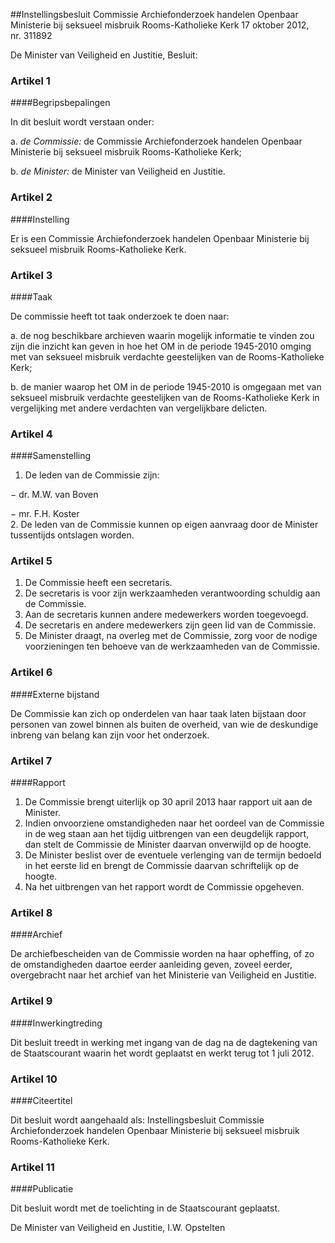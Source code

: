 <meta http-equiv='Content-Type' content='text/html; charset=utf-8' />

##Instellingsbesluit Commissie Archiefonderzoek handelen Openbaar Ministerie bij seksueel misbruik Rooms-Katholieke Kerk 17 oktober 2012, nr. 311892

De Minister van Veiligheid en Justitie,  Besluit:    

### Artikel  1  

####Begripsbepalingen

In dit besluit wordt verstaan onder: 

a.  *de Commissie:* de Commissie Archiefonderzoek handelen Openbaar Ministerie bij seksueel misbruik Rooms-Katholieke Kerk;  

b.  *de Minister:* de Minister van Veiligheid en Justitie.   

### Artikel  2  

####Instelling

Er is een Commissie Archiefonderzoek handelen Openbaar Ministerie bij seksueel misbruik Rooms-Katholieke Kerk. 

### Artikel  3  

####Taak

De commissie heeft tot taak onderzoek te doen naar: 

a. de nog beschikbare archieven waarin mogelijk informatie te vinden zou zijn die inzicht kan geven in hoe het OM in de periode 1945-2010 omging met van seksueel misbruik verdachte geestelijken van de Rooms-Katholieke Kerk;  

b. de manier waarop het OM in de periode 1945-2010 is omgegaan met van seksueel misbruik verdachte geestelijken van de Rooms-Katholieke Kerk in vergelijking met andere verdachten van vergelijkbare delicten.   

### Artikel  4  

####Samenstelling

1.  De leden van de Commissie zijn: 

− dr. M.W. van Boven  

− mr. F.H. Koster     
2.  De leden van de Commissie kunnen op eigen aanvraag door de Minister tussentijds ontslagen worden.  

### Artikel  5  

1.  De Commissie heeft een secretaris.   
2.  De secretaris is voor zijn werkzaamheden verantwoording schuldig aan de Commissie.   
3.  Aan de secretaris kunnen andere medewerkers worden toegevoegd.   
4.  De secretaris en andere medewerkers zijn geen lid van de Commissie.   
5.  De Minister draagt, na overleg met de Commissie, zorg voor de nodige voorzieningen ten behoeve van de werkzaamheden van de Commissie.  

### Artikel  6  

####Externe bijstand

De Commissie kan zich op onderdelen van haar taak laten bijstaan door personen van zowel binnen als buiten de overheid, van wie de deskundige inbreng van belang kan zijn voor het onderzoek. 

### Artikel  7  

####Rapport

1.  De Commissie brengt uiterlijk op 30 april 2013 haar rapport uit aan de Minister.   
2.  Indien onvoorziene omstandigheden naar het oordeel van de Commissie in de weg staan aan het tijdig uitbrengen van een deugdelijk rapport, dan stelt de Commissie de Minister daarvan onverwijld op de hoogte.   
3.  De Minister beslist over de eventuele verlenging van de termijn bedoeld in het eerste lid en brengt de Commissie daarvan schriftelijk op de hoogte.   
4.  Na het uitbrengen van het rapport wordt de Commissie opgeheven.  

### Artikel  8  

####Archief

De archiefbescheiden van de Commissie worden na haar opheffing, of zo de omstandigheden daartoe eerder aanleiding geven, zoveel eerder, overgebracht naar het archief van het Ministerie van Veiligheid en Justitie. 

### Artikel  9  

####Inwerkingtreding

Dit besluit treedt in werking met ingang van de dag na de dagtekening van de Staatscourant waarin het wordt geplaatst en werkt terug tot 1 juli 2012.  

### Artikel  10  

####Citeertitel

Dit besluit wordt aangehaald als: Instellingsbesluit Commissie Archiefonderzoek handelen Openbaar Ministerie bij seksueel misbruik Rooms-Katholieke Kerk. 

### Artikel  11  

####Publicatie

Dit besluit wordt met de toelichting in de Staatscourant geplaatst. 

De 
Minister van Veiligheid en Justitie, 
I.W. Opstelten     

